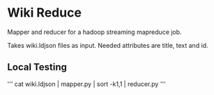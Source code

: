 # Wiki Reduce

Mapper and reducer for a hadoop streaming mapreduce job.

Takes wiki.ldjson files as input. Needed attributes are title, text and id.

## Local Testing

'''
cat wiki.ldjson | mapper.py | sort -k1,1 | reducer.py
'''